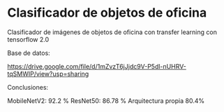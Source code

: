 # Clasificador de objetos de oficina 

Clasificador de imágenes de objetos de oficina con transfer learning con tensorflow 2.0

Base de datos:

https://drive.google.com/file/d/1mZvzT6jJjdc9V-P5dl-nUHRV-tqSMWIP/view?usp=sharing


Conclusiones:

MobileNetV2: 92.2 %
ResNet50: 86.78 %
Arquitectura propia 80.4%


